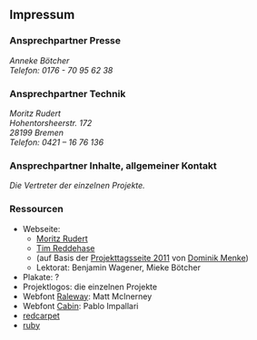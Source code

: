 ## Impressum

### Ansprechpartner Presse

<address>
  <p>
    Anneke Bötcher<br />
    Telefon: 0176 - 70 95 62 38
  </p>
  <p>
    <anneke@informatik.uni-bremen.de>
  </p>
</address>

### Ansprechpartner Technik

<address>
  <p>
    Moritz Rudert<br />
    Hohentorsheerstr. 172<br />
    28199 Bremen<br />
    Telefon: 0421 – 16 76 136
  </p>
  <p>
    <helios@informatik.uni-bremen.de>
  </p>
</address>

### Ansprechpartner Inhalte, allgemeiner Kontakt

<address>
  Die Vertreter der einzelnen Projekte.<br />
  <projekttag@informatik.uni-bremen.de>
</address>

### Ressourcen

- Webseite:
  - [Moritz Rudert](https://github.com/mortzu/projekttag2013)
  - [Tim Reddehase](https://github.com/0robustus1/projekttag2013)
  - (auf Basis der [Projekttagsseite 2011](http://www.informatik.uni-bremen.de/projekttag/2011/) von [Dominik Menke](https://github.com/dmke/pt11web))
  - Lektorat: Benjamin Wagener, Mieke Bötcher
- Plakate: ?
- Projektlogos: die einzelnen Projekte
- Webfont [Raleway](http://www.google.com/webfonts/family?family=Raleway&subset=latin): Matt McInerney
- Webfont [Cabin](http://www.google.com/webfonts/family?family=Cabin&subset=latin): Pablo Impallari
- [redcarpet](https://github.com/vmg/redcarpet)
- [ruby](http://www.ruby-lang.org)

